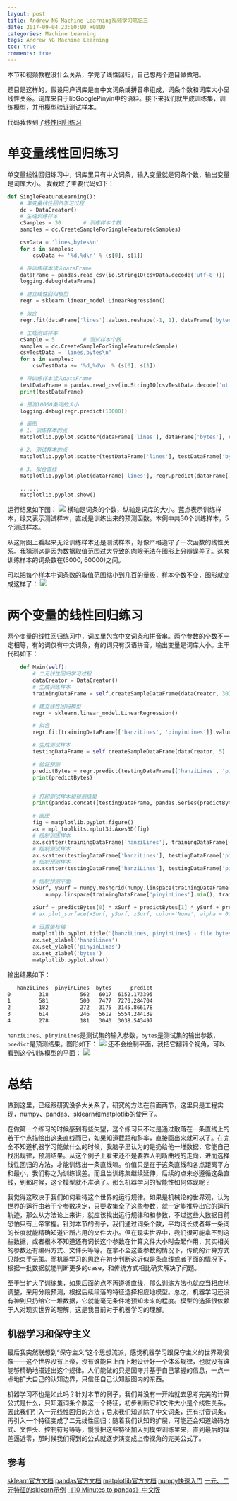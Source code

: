 ```yaml
---
layout: post
title: Andrew NG Machine Learning视频学习笔记三
date: 2017-09-04 23:00:00 +0800
categories: Machine Learning
tags: Andrew NG Machine Learning
toc: true
comments: true
---
```

本节和视频教程没什么关系，学完了线性回归，自己想两个题目做做吧。
<!-- more -->
题目是这样的，假设用户词库是由中文词条或拼音串组成，词条个数和词库大小呈线性关系。词库来自于libGooglePinyin中的语料。接下来我们就生成训练集，训练模型，并用模型验证测试样本。

代码我传到了[线性回归练习](https://github.com/palanceli/MachineLearningSample)

# 单变量线性回归练习
单变量线性回归练习中，词库里只有中文词条，输入变量就是词条个数，输出变量是词库大小。
我截取了主要代码如下：
``` python
def SingleFeatureLearning():
	# 单变量线性回归学习过程
    dc = DataCreator()
    # 生成训练样本
    cSamples = 30		# 训练样本个数
    samples = dc.CreateSampleForSingleFeature(cSamples) 

    csvData = 'lines,bytes\n'
    for s in samples:
    	csvData += '%d,%d\n' % (s[0], s[1])

    # 将训练样本读入dataFrame
    dataFrame = pandas.read_csv(io.StringIO(csvData.decode('utf-8')))
    logging.debug(dataFrame)

    # 建立线性回归模型
    regr = sklearn.linear_model.LinearRegression()

    # 拟合
    regr.fit(dataFrame['lines'].values.reshape(-1, 1), dataFrame['bytes']) # reshape(-1, 1)是什么意思？

    # 生成测试样本
    cSample = 5			# 测试样本个数
    samples = dc.CreateSampleForSingleFeature(cSample)
    csvTestData = 'lines,bytes\n'
    for s in samples:
    	csvTestData += '%d,%d\n' % (s[0], s[1])

    # 将训练样本读入dataFrame
    testDataFrame = pandas.read_csv(io.StringIO(csvTestData.decode('utf-8')))
    print(testDataFrame)

    # 预测10000条词的大小
    logging.debug(regr.predict(10000))

    # 画图
    # 1. 训练样本的点
    matplotlib.pyplot.scatter(dataFrame['lines'], dataFrame['bytes'], color='blue')

    # 2. 测试样本的点
    matplotlib.pyplot.scatter(testDataFrame['lines'], testDataFrame['bytes'], marker='x', color='green')

    # 3. 拟合直线
    matplotlib.pyplot.plot(dataFrame['lines'], regr.predict(dataFrame['lines'].values.reshape(-1, 1)), color='red')

    ......
    matplotlib.pyplot.show()
```
运行结果如下图：
![](0903AndrewNGMachineLearning03/img01.png)
横轴是词条的个数，纵轴是词库的大小。蓝点表示训练样本，绿叉表示测试样本，直线是训练出来的预测函数。本例中共30个训练样本，5个测试样本。

从这附图上看起来无论训练样本还是测试样本，好像严格遵守了一次函数的线性关系。我猜测这是因为数据取值范围过大导致的肉眼无法在图形上分辨误差了。这套训练样本的词条数在(6000, 60000)之间。

可以把每个样本中词条数的取值范围缩小到几百的量级，样本个数不变，图形就变成这样了：
![](0903AndrewNGMachineLearning03/img02.png)


# 两个变量的线性回归练习
两个变量的线性回归练习中，词库里包含中文词条和拼音串。两个参数的个数不一定相等，有的词仅有中文词条，有的词只有汉语拼音。输出变量是词库大小。主干代码如下：
``` python
	def Main(self):
		# 二元线性回归学习过程
	    dataCreator = DataCreator()
	    # 生成训练样本
	    trainingDataFrame = self.createSampleDataFrame(dataCreator, 30)

	    # 建立线性回归模型
	    regr = sklearn.linear_model.LinearRegression()

	    # 拟合
	    regr.fit(trainingDataFrame[['hanziLines', 'pinyinLines']].values.reshape(-1, 2), trainingDataFrame['bytes'])

	    # 生成测试样本
	    testingDataFrame = self.createSampleDataFrame(dataCreator, 5)

	    # 验证预测
	    predictBytes = regr.predict(testingDataFrame[['hanziLines', 'pinyinLines']].values.reshape(-1, 2))
	    print(predictBytes)


	    # 打印测试样本和预测结果
	    print(pandas.concat([testingDataFrame, pandas.Series(predictBytes, name="predict")], axis=1))

	    # 画图
	    fig = matplotlib.pyplot.figure()
	    ax = mpl_toolkits.mplot3d.Axes3D(fig)
	    # 绘制训练样本
	    ax.scatter(trainingDataFrame['hanziLines'], trainingDataFrame['pinyinLines'], trainingDataFrame['bytes'])
	    # 绘制测试样本
	    ax.scatter(testingDataFrame['hanziLines'], testingDataFrame['pinyinLines'], testingDataFrame['bytes'], marker='+', color='red')
	    # 绘制预测样本
	    ax.scatter(testingDataFrame['hanziLines'], testingDataFrame['pinyinLines'], predictBytes, marker='X', color='green')

	    # 绘制预测平面
	    xSurf, ySurf = numpy.meshgrid(numpy.linspace(trainingDataFrame['hanziLines'].min(), trainingDataFrame['hanziLines'].max(), 100),
	    	numpy.linspace(trainingDataFrame['pinyinLines'].min(), trainingDataFrame['pinyinLines'].max(), 100))

	    zSurf = predictBytes[0] * xSurf + predictBytes[1] * ySurf + predictBytes[2]
	    # ax.plot_surface(xSurf, ySurf, zSurf, color='None', alpha = 0.4)
	    
	    # 设置坐标轴
	    matplotlib.pyplot.title('[hanziLines, pinyinLines] - file bytes relationship')
	    ax.set_xlabel('hanziLines')
	    ax.set_ylabel('pinyinLines')
	    ax.set_zlabel('bytes')
	    matplotlib.pyplot.show()
```
输出结果如下：
``` bash
   hanziLines  pinyinLines  bytes      predict
0         318          562   6017  6152.173395
1         581          500   7477  7270.284704
2         182          272   3175  3145.866178
3         614          246   5619  5554.244139
4         278          181   3040  3038.543497
```
`hanziLines`、`pinyinLines`是测试集的输入参数，`bytes`是测试集的输出参数，`predict`是预测结果。图形如下：
![](0903AndrewNGMachineLearning03/img03.png)
还不会绘制平面，我把它翻转个视角，可以看到这个训练模型的平面：
![](0903AndrewNGMachineLearning03/img04.png)

# 总结
做到这里，已经跟研究没多大关系了，研究的方法在前面两节，这里只是工程实现，numpy、pandas、sklearn和matplotlib的使用了。

在做第一个练习的时候感到有些失望，这个练习只不过是通过散落在一条直线上的若干个点描绘出这条直线而已，如果知道截距和斜率，直接画出来就可以了。在完全不知道机器学习能做什么的时候，我脑子里认为的是扔给他一堆数据，它能自己找出规律，预测结果。从这个例子上看来还不是要靠人判断曲线的走向，进而选择线性回归的方法，才能训练出一条直线嘛。价值只是在于这条直线和各点距离平方和最小，我们称之为训练误差。而且当训练集继续延伸，后续的点未必遵循这条直线，到那时候，这个模型就不准确了。那么机器学习的智能性如何体现呢？

我觉得这取决于我们如何看待这个世界的运行规律。如果是机械论的世界观，认为世界的运行由若干个参数决定，只要收集全了这些参数，就一定能推导出它的运行轨迹，那么从方法论上来讲，就应该找出运行规律和和参数，不过这些大数据目前恐怕只有上帝掌握。针对本节的例子，我们通过词条个数，平均词长或者每一条词的长度就能精确知道它所占用的文件大小。但在现实世界中，我们很可能拿不到这些数据，或者根本不知道还有词长这个参数在计算文件大小时会起作用，其实相关的参数还有编码方式、文件头等等。在拿不全这些参数的情况下，传统的计算方式只能束手无策。而机器学习的思路在初步判断这近似是条直线或者平面的情况下，根据一批数据就能判断更多的case，和传统方式相比确实解决了问题。

至于当扩大了训练集，如果后面的点不再遵循直线，那么训练方法也就应当相应地调整，采用分段预测，根据后续段落的特征选择相应地模型。总之，机器学习还没有神到只扔给它一堆数据，它就能毫无条件地预知未来的程度。模型的选择很依赖于人对现实世界的理解，这是我目前对于机器学习的理解。

## 机器学习和保守主义
最后我突然联想到“保守主义”这个思想流派，感觉机器学习跟保守主义的世界观很像——这个世界没有上帝，没有谁能自上而下地设计好一个体系规律，也就没有谁能够精确地描述出这个规律。人们能做的只是固守并基于自己掌握的信息，一点一点地扩大自己的认知边界，只信任自己认知版图内的东西。

机器学习不也是如此吗？针对本节的例子，我们并没有一开始就去思考完美的计算公式是什么，只知道词条个数这一个特征，初步判断它和文件大小是个线性关系，因此我们引入一元线性回归的方法；后来我们知道除了中文词条，还有拼音词条，再引入一个特征变成了二元线性回归；随着我们认知的扩展，可能还会知道编码方式、文件头、控制符号等等，慢慢把这些特征加入到模型训练里来，直到最后的误差逼近零，那时候我们得到的公式就逐步演变成上帝视角的完美公式了。

## 参考
[sklearn官方文档](http://scikit-learn.org/stable/)
[pandas官方文档](http://pandas.pydata.org/pandas-docs/stable/)
[matplotlib官方文档](http://matplotlib.org/2.0.2/contents.html)
[numpy快速入门](https://docs.scipy.org/doc/numpy-dev/user/quickstart.html)
[一元、二元特征的sklearn示例](http://scikit-learn.org/stable/auto_examples/linear_model/plot_ols_3d.html#sphx-glr-auto-examples-linear-model-plot-ols-3d-py)
[《10 Minutes to pandas》中文版](http://www.cnblogs.com/chaosimple/p/4153083.html)